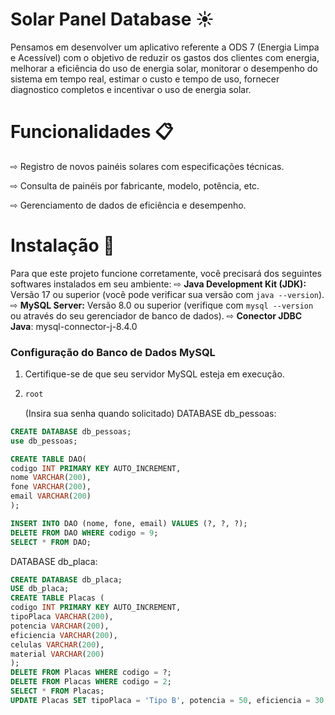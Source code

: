 # Solar Panel Database ☀️
Pensamos em desenvolver um aplicativo referente a ODS 7 (Energia Limpa e Acessível) com o objetivo de reduzir os gastos dos clientes com energia, melhorar a eficiência do uso de energia solar, monitorar o desempenho do sistema em tempo real, estimar o custo e tempo de uso, fornecer diagnostico completos e incentivar o uso de energia solar.

# Funcionalidades 📋
⇨ Registro de novos painéis solares com especificações técnicas.

⇨ Consulta de painéis por fabricante, modelo, potência, etc.

⇨ Gerenciamento de dados de eficiência e desempenho.

# Instalação 🔨
Para que este projeto funcione corretamente, você precisará dos seguintes softwares instalados em seu ambiente:
⇨ **Java Development Kit (JDK):** Versão 17 ou superior (você pode verificar sua versão com `java --version`).
⇨ **MySQL Server:** Versão 8.0 ou superior (verifique com `mysql --version` ou através do seu gerenciador de banco de dados).
⇨ **Conector JDBC Java**: mysql-connector-j-8.4.0

### Configuração do Banco de Dados MySQL
1.  Certifique-se de que seu servidor MySQL esteja em execução.
2.  ```bash
    root
    ```
    (Insira sua senha quando solicitado)
DATABASE db_pessoas:

```sql
CREATE DATABASE db_pessoas;
use db_pessoas;

CREATE TABLE DAO(
codigo INT PRIMARY KEY AUTO_INCREMENT,
nome VARCHAR(200),
fone VARCHAR(200),
email VARCHAR(200)
);

INSERT INTO DAO (nome, fone, email) VALUES (?, ?, ?);
DELETE FROM DAO WHERE codigo = 9;
SELECT * FROM DAO;
```

DATABASE db_placa:

```sql
CREATE DATABASE db_placa;
USE db_placa;
CREATE TABLE Placas (
codigo INT PRIMARY KEY AUTO_INCREMENT,
tipoPlaca VARCHAR(200),
potencia VARCHAR(200),
eficiencia VARCHAR(200),
celulas VARCHAR(200),
material VARCHAR(200)
);
DELETE FROM Placas WHERE codigo = ?;
DELETE FROM Placas WHERE codigo = 2;
SELECT * FROM Placas;
UPDATE Placas SET tipoPlaca = 'Tipo B', potencia = 50, eficiencia = 30, material = 'plastico' WHERE codigo = 4;
```
